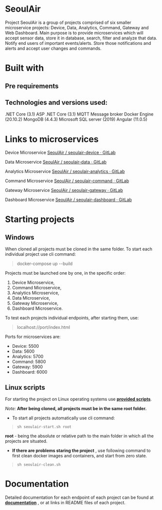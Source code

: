 # SeoulAir
Project SeoulAir is a group of projects comprised of six smaller microservice projects: Device, Data, Analytics, Command, Gateway and Web Dashboard. 
Main purpose is to provide microservices which will accept sensor data, store it in database, search, filter and analyze that data. Notify end users of important events/alerts. Store those notifications and alerts and accept user changes and commands.

# Built with 

## Pre requirements


## Technologies and versions used:
.NET Core (3.1)
ASP .NET Core (3.1)
MQTT Message broker
Docker Engine (20.10.2)
MongoDB (4.4.3)
Microsoft SQL server (2019)
Angular (11.0.5)

# Links to microservices
Device Microservice
[SeoulAir / seoulair-device · GitLab](https://gitlab.com/seoulair/seoulair-device)

Data Microservice 
[SeoulAir / seoulair-data · GitLab](https://gitlab.com/seoulair/seoulair-data)

Analytics Microservice 
[SeoulAir / seoulair-analytics · GitLab](https://gitlab.com/seoulair/seoulair-analytics)

Command Microservice 
[SeoulAir / seoulair-command · GitLab](https://gitlab.com/seoulair/seoulair-command)

Gateway Microservice
[SeoulAir / seoulair-gateway · GitLab](https://gitlab.com/seoulair/seoulair-gateway)

Dashboard Microservice
[SeoulAir / seoulair-dashboard · GitLab](https://gitlab.com/seoulair/seoulair-dashboard)


# Starting projects
 
 ## Windows
 When cloned all projects must be cloned in the same folder. 
 To start each individual project use cli command:   
 >docker-compose up --build
 
 Projects must be launched one by one, in the specific order: 
1. Device Microservice, 
2. Command Microservice, 
3. Analytics Microservice, 
4. Data Microservice, 
5. Gateway Microservice, 
6. Dashboard Microservice.

To test each projects individual endpoints, after starting them, use: 
>localhost://port/index.html
	
Ports for microservices are:
- Device: 5500
- Data: 5600
- Analytics: 5700
- Command: 5800
- Gateway: 5900
- Dashboard: 6000

## Linux scripts
For starting the project on Linux operating systems use **[provided scripts](https://gitlab.com/seoulair/seoulair-documentation/-/tree/master/shell-scripts)**.

*Note:* **After being cloned, all projects must be in the same root folder.**

- To start all projects automatically use cli command: 
>```sh seoulair-start.sh root```

**root** - being the absolute or relative path to the main folder in which all the projects are situated.

- __If there are problems staring the project__ , use following command to first clean docker images and containers, and start from zero state.
>```sh seoulair-clean.sh```


# Documentation
Detailed documentation for each endpoint of each project can be found at **[documentation](https://gitlab.com/seoulair/seoulair-documentation/-/tree/master/open-api)** , or at links in README files of each project.

